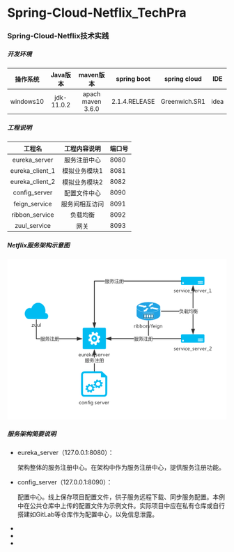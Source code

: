 # Spring-Cloud-Netflix_TechPra
###		Spring-Cloud-Netflix技术实践

#####	开发环境

| 操作系统  |  Java版本  |     maven版本     |  spring boot  | spring cloud  | IDE  |
| :-------: | :--------: | :---------------: | :-----------: | ------------- | ---- |
| windows10 | jdk-11.0.2 | apach maven 3.6.0 | 2.1.4.RELEASE | Greenwich.SR1 | idea |

#####	工程说明

|     工程名      |  工程内容说明  | 端口号 |
| :-------------: | :------------: | ------ |
|  eureka_server  |  服务注册中心  | 8080   |
| eureka_client_1 | 模拟业务模块1  | 8081   |
| eureka_client_2 | 模拟业务模块2  | 8082   |
|  config_server  |  配置文件中心  | 8090   |
|  feign_service  | 服务间相互访问 | 8091   |
| ribbon_service  |    负载均衡    | 8092   |
|  zuul_service   |      网关      | 8093   |



#####	Netflix服务架构示意图

![服务架构示意图](https://github.com/lautrix/Spring-Cloud-Netflix_TechPra/blob/master/ConfigFiles/spring-cloud%20netflix%E6%9C%8D%E5%8A%A1%E6%9E%B6%E6%9E%84%E7%A4%BA%E6%84%8F%E5%9B%BE.jpg)

#####	服务架构简要说明

- eureka_server（127.0.0.1:8080）：

  架构整体的服务注册中心。在架构中作为服务注册中心，提供服务注册功能。

- config_server（127.0.0.1:8090）：

  配置中心。线上保存项目配置文件，供子服务远程下载、同步服务配置。本例中在公共仓库中上传的配置文件为示例文件。实际项目中应在私有仓库或自行搭建如GitLab等仓库作为配置中心，以免信息泄露。

- 

- 

- 

  

